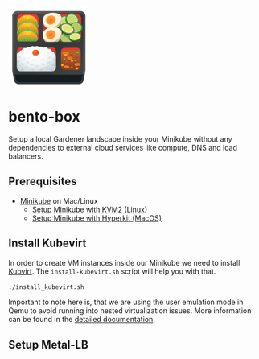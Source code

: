 ![bento box](docs/images/logo.png)

# bento-box

Setup a local Gardener landscape inside your Minikube without any dependencies to external cloud services like compute, DNS and load balancers.

## Prerequisites

* [Minikube](https://github.com/kubernetes/minikube) on Mac/Linux
  * [Setup Minikube with KVM2 (Linux)](https://github.com/kubernetes/minikube/blob/master/docs/drivers.md#kvm2-driver)
  * [Setup Minikube with Hyperkit (MacOS)](https://github.com/kubernetes/minikube/blob/master/docs/drivers.md#hyperkit-driver)

## Install Kubevirt

In order to create VM instances inside our Minikube we need to install [Kubvirt](https://github.com/kubevirt/kubevirt). The `install-kubevirt.sh` script will help you with that.

```bash
./install_kubevirt.sh
```

Important to note here is, that we are using the user emulation mode in Qemu to avoid running into nested virtualization issues. More information can be found in the [detailed documentation](docs/kubevirt_installation.md).

## Setup Metal-LB

